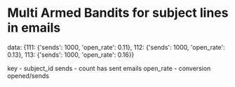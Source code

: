 # Multi Armed Bandits for subject lines in emails

data:
{111: {'sends': 1000, 'open_rate': 0.11},
112: {'sends': 1000, 'open_rate': 0.13},
113: {'sends': 1000, 'open_rate': 0.16}}

key - subject_id
sends - count has sent emails
open_rate - conversion opened/sends

